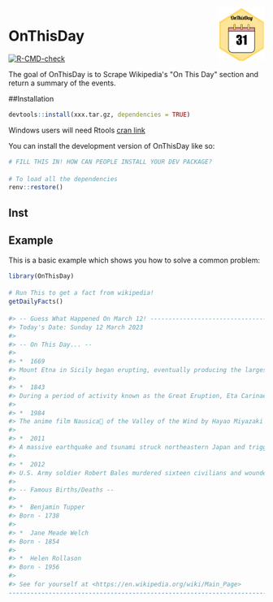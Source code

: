 <img src="man/figures/logo.png" align="right" height="105"/>

# OnThisDay

<!-- badges: start -->
[![R-CMD-check](https://github.com/Louis-Jarvis/OnThisDay/actions/workflows/check-release.yaml/badge.svg)](https://github.com/Louis-Jarvis/OnThisDay/actions/workflows/check-release.yaml)
<!-- badges: end -->

The goal of OnThisDay is to Scrape Wikipedia's "On This Day" section and return a summary of the events.

##Installation

``` r
devtools::install(xxx.tar.gz, dependencies = TRUE)
```

Windows users will need Rtools [cran link](https://cran.r-project.org/bin/windows/Rtools/)

You can install the development version of OnThisDay like so:

``` r
# FILL THIS IN! HOW CAN PEOPLE INSTALL YOUR DEV PACKAGE?

# To load all the dependencies
renv::restore()
```

## Inst

## Example

This is a basic example which shows you how to solve a common problem:

``` r
library(OnThisDay)

# Run This to get a fact from wikipedia!
getDailyFacts()

#> -- Guess What Happened On March 12! --------------------------------------------
#> Today's Date: Sunday 12 March 2023
#> 
#> -- On This Day... --
#> 
#> *  1669
#> Mount Etna in Sicily began erupting, eventually producing the largest lava flow in the volcano's history, and damaging Catania and other towns.
#> 
#> *  1843
#> During a period of activity known as the Great Eruption, Eta Carinae (pictured) briefly became the second-brightest star in the night sky.
#> 
#> *  1984
#> The anime film Nausica of the Valley of the Wind by Hayao Miyazaki was released.
#> 
#> *  2011
#> A massive earthquake and tsunami struck northeastern Japan and triggered a nuclear disaster at the Fukushima Daiichi Nuclear Power Plant.
#> 
#> *  2012
#> U.S. Army soldier Robert Bales murdered sixteen civilians and wounded six others in Kandahar Province, Afghanistan.
#> 
#> -- Famous Births/Deaths --
#> 
#> *  Benjamin Tupper
#> Born - 1738
#> 
#> *  Jane Meade Welch
#> Born - 1854
#> 
#> *  Helen Rollason
#> Born - 1956
#> 
#> See for yourself at <https://en.wikipedia.org/wiki/Main_Page>
--------------------------------------------------------------------------------
```
